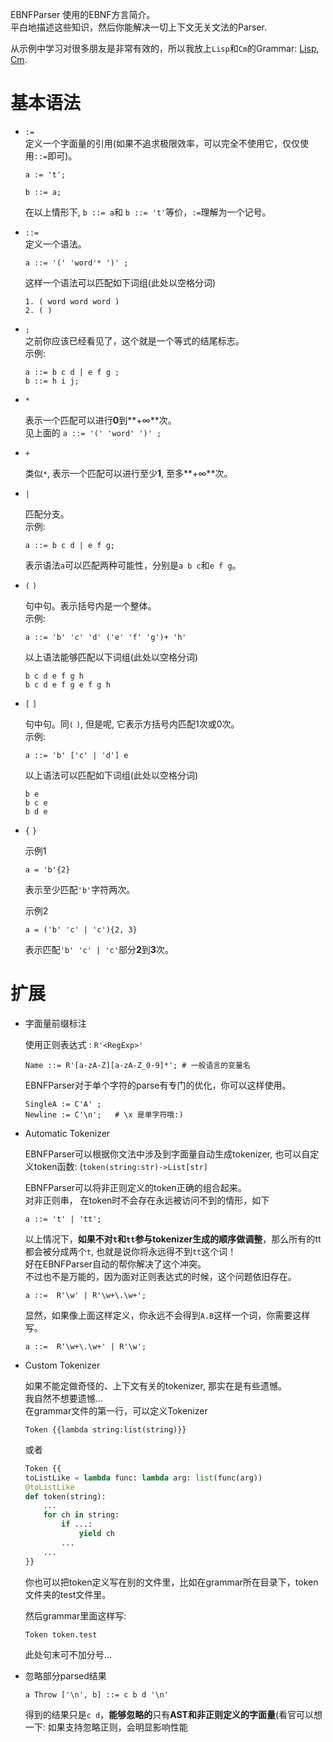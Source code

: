 EBNFParser 使用的EBNF方言简介。  
平白地描述这些知识，然后你能解决一切上下文无关文法的Parser.

从示例中学习对很多朋友是非常有效的，所以我放上`Lisp`和`Cm`的Grammar:
[Lisp](https://github.com/thautwarm/EBNFParser/blob/master/tests/Ruikowa/Lang/Lisp/grammar),
[Cm](https://github.com/thautwarm/EBNFParser/blob/master/tests/Ruikowa/Lang/Cm/grammar).

# 基本语法

- `:=`  
定义一个字面量的引用(如果不追求极限效率，可以完全不使用它，仅仅使用`::=`即可)。
    ```
    a := 't';
    
    b ::= a;
    ```
    在以上情形下, `b ::= a`和 `b ::= 't'`等价，`:=`理解为一个记号。

- `::=`  
    定义一个语法。

    ```
    a ::= '(' 'word'* ')' ;
    ```

    这样一个语法可以匹配如下词组(此处以空格分词)
    ```
    1. ( word word word )
    2. ( )
    ```

- `;`  
    之前你应该已经看见了，这个就是一个等式的结尾标志。  
    示例:

    ```
    a ::= b c d | e f g ;
    b ::= h i j;
    ```

- `*`  

    表示一个匹配可以进行**0**到**+∞**次。  
    见上面的 `a ::= '(' 'word' ')' ;`

- `+`  

    类似`*`, 表示一个匹配可以进行至少**1**, 至多**+∞**次。  

- `|`  

    匹配分支。  
    示例:
    ```
    a ::= b c d | e f g;
    ```
    表示语法`a`可以匹配两种可能性，分别是`a b c`和`e f g`。


- `(`  `)`  

    句中句。表示括号内是一个整体。  
    示例:
    ```
    a ::= 'b' 'c' 'd' ('e' 'f' 'g')+ 'h'
    ```
    以上语法能够匹配以下词组(此处以空格分词)
    ```
    b c d e f g h
    b c d e f g e f g h
    ```

- `[` `]`  

    句中句。同`(` `)`, 但是呢, 它表示方括号内匹配1次或0次。  
    示例:  
    ```
    a ::= 'b' ['c' | 'd'] e
    ```
    以上语法可以匹配如下词组(此处以空格分词)
    ```
    b e
    b c e
    b d e
    ```
- `{` `}`  

    示例1 
    ```
    a = 'b'{2}
    ```
    表示至少匹配`'b'`字符两次。  

    示例2
    ```
    a = ('b' 'c' | 'c'){2, 3}
    ```
    表示匹配`'b' 'c' | 'c'`部分**2**到**3**次。
    

# 扩展

- 字面量前缀标注  

    使用正则表达式 : `R'<RegExp>'`

    ```
    Name ::= R'[a-zA-Z][a-zA-Z_0-9]*'; # 一般语言的变量名
    ```

    EBNFParser对于单个字符的parse有专门的优化，你可以这样使用。
    ```
    SingleA := C'A' ;
    Newline := C'\n';   # \x 是单字符哦:)
    ```


- Automatic Tokenizer  

    EBNFParser可以根据你文法中涉及到字面量自动生成tokenizer, 也可以自定义token函数:
    (`token(string:str)->List[str]`

    EBNFParser可以将非正则定义的token正确的组合起来。  
    对非正则串， 在token时不会存在永远被访问不到的情形，如下

    ```
    a ::= 't' | 'tt';
    ```

    以上情况下，**如果不对`t`和`tt`参与tokenizer生成的顺序做调整**，那么所有的tt都会被分成两个`t`, 也就是说你将永远得不到`tt`这个词！  
    好在EBNFParser自动的帮你解决了这个冲突。  
    不过也不是万能的，因为面对正则表达式的时候，这个问题依旧存在。
    ```
    a ::=  R'\w' | R'\w+\.\w+';
    ```
    显然，如果像上面这样定义，你永远不会得到`A.B`这样一个词，你需要这样写。
    ```
    a ::=  R'\w+\.\w+' | R'\w';
    ```

- Custom Tokenizer  
 
    如果不能定做奇怪的、上下文有关的tokenizer, 那实在是有些遗憾。  
    我自然不想要遗憾...  
    在grammar文件的第一行，可以定义Tokenizer
    ```
    Token {{lambda string:list(string)}}
    ```
    或者
    ```python
    Token {{
    toListLike = lambda func: lambda arg: list(func(arg))
    @toListLike
    def token(string):
        ...
        for ch in string:
            if ...:
                yield ch
            ...
        ...
    }}
    ```
    
    你也可以把token定义写在别的文件里，比如在grammar所在目录下，token文件夹的test文件里。  

    然后grammar里面这样写:
    ```
    Token token.test
    ```
    此处句末可不加分号...

- 忽略部分parsed结果  

    ```
    a Throw ['\n', b] ::= c b d '\n'
    ```
    得到的结果只是`c d`，**能够忽略的**只有**AST和非正则定义的字面量**(看官可以想一下: 如果支持忽略正则，会明显影响性能











    















    



